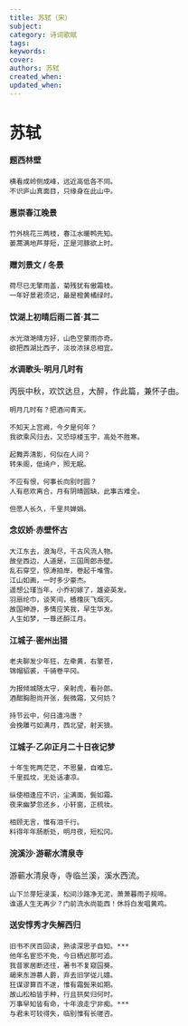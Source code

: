 ```yaml
---
title: 苏轼（宋）
subject: 
category: 诗词歌赋
tags: 
keywords: 
cover: 
authors: 苏轼
created_when: 
updated_when: 
---
```


# 苏轼

#### 题西林壁

```
横看成岭侧成峰，远近高低各不同。
不识庐山真面目，只缘身在此山中。
```

#### 惠崇春江晚景

```
竹外桃花三两枝，春江水暖鸭先知。
蒌蒿满地芦芽短，正是河豚欲上时。
```

#### 赠刘景文 / 冬景

```
荷尽已无擎雨盖，菊残犹有傲霜枝。
一年好景君须记，最是橙黄橘绿时。
```

#### 饮湖上初晴后雨二首·其二

```
水光潋滟晴方好，山色空蒙雨亦奇。
欲把西湖比西子，淡妆浓抹总相宜。
```

#### 水调歌头·明月几时有

丙辰中秋，欢饮达旦，大醉，作此篇，兼怀子由。

```
明月几时有？把酒问青天。

不知天上宫阙，今夕是何年？
我欲乘风归去，又恐琼楼玉宇，高处不胜寒。

起舞弄清影，何似在人间？
转朱阁，低绮户，照无眠。

不应有恨，何事长向别时圆？
人有悲欢离合，月有阴晴圆缺，此事古难全。

但愿人长久，千里共婵娟。
```

#### 念奴娇·赤壁怀古

```
大江东去，浪淘尽，千古风流人物。
故垒西边，人道是，三国周郎赤壁。
乱石穿空，惊涛拍岸，卷起千堆雪。
江山如画，一时多少豪杰。
遥想公瑾当年，小乔初嫁了，雄姿英发。
羽扇纶巾，谈笑间，樯橹灰飞烟灭。
故国神游，多情应笑我，早生华发。
人生如梦，一尊还酹江月。
```

#### 江城子·密州出猎

```
老夫聊发少年狂，左牵黄，右擎苍，
锦帽貂裘，千骑卷平冈。

为报倾城随太守，亲射虎，看孙郎。
酒酣胸胆尚开张，鬓微霜，又何妨？

持节云中，何日遣冯唐？
会挽雕弓如满月，西北望，射天狼。
```

#### 江城子·乙卯正月二十日夜记梦

```
十年生死两茫茫，不思量，自难忘。
千里孤坟，无处话凄凉。

纵使相逢应不识，尘满面，鬓如霜。
夜来幽梦忽还乡，小轩窗，正梳妆。

相顾无言，惟有泪千行。
料得年年肠断处，明月夜，短松冈。
```

#### 浣溪沙·游蕲水清泉寺

游蕲水清泉寺，寺临兰溪，溪水西流。

```
山下兰芽短浸溪，松间沙路净无泥，萧萧暮雨子规啼。
谁道人生无再少？门前流水尚能西！休将白发唱黄鸡。
```

#### 送安惇秀才失解西归

```
旧书不厌百回读，熟读深思子自知。***
他年名宦恐不免，今日栖迟那可追。
我昔家居断还往，著书不复窥园葵。
朅来东游慕人爵，弃去旧学従儿嬉。
狂谋谬算百不遂，惟有霜鬓来如期。
故山松柏皆手种，行且拱矣归何时。
万事早知皆有命，十年浪走宁非痴。***
与君未可较得失，临别惟有长嗟咨。
```
